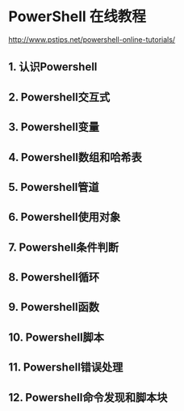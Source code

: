 # PowerShell 在线教程 

http://www.pstips.net/powershell-online-tutorials/

## 1. 认识Powershell ##

## 2. Powershell交互式 ##

## 3. Powershell变量 ##

## 4. Powershell数组和哈希表 ##

## 5. Powershell管道 ##

## 6. Powershell使用对象 ##

## 7. Powershell条件判断 ##

## 8. Powershell循环 ##

## 9. Powershell函数 ##

## 10. Powershell脚本 ##

## 11. Powershell错误处理 ##

## 12. Powershell命令发现和脚本块 ##

